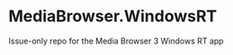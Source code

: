 MediaBrowser.WindowsRT
======================

Issue-only repo for the Media Browser 3 Windows RT app